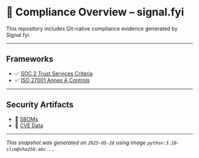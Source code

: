 # 🧩 Compliance Overview – signal.fyi

This repository includes Git-native compliance evidence generated by Signal.fyi.

---

## Frameworks

- ✅ [SOC 2 Trust Services Criteria](./soc2/tsc-summary.md)
- ✅ [ISO 27001 Annex A Controls](./iso27001/annex-summary.md)

---

## Security Artifacts

- 🔗 [SBOMs](./sbom/)
- 🔗 [CVE Data](./cve/)

---

_This snapshot was generated on `2025-05-28` using image `python:3.10-slim@sha256:abc...`._
